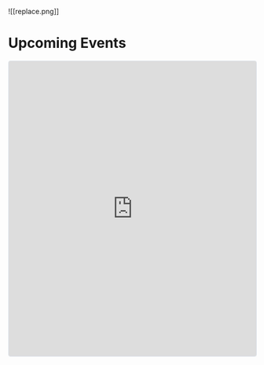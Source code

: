 ![[replace.png]]

# Upcoming Events
<iframe src="https://lu.ma/embed/calendar/cal-yvXOBO4Tsm6FZ4o/events" width="100%" height="600" frameborder="0" style="border: 1px solid #bfcbda88; border-radius: 4px;" allowfullscreen="" aria-hidden="false" tabindex="0" ></iframe>